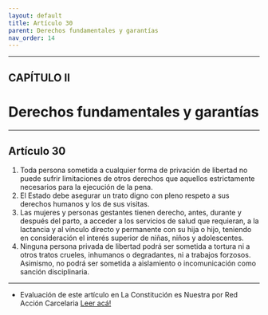 ```yaml
---
layout: default
title: Artículo 30
parent: Derechos fundamentales y garantías
nav_order: 14
---
```


---

## CAPÍTULO II
# Derechos fundamentales y garantías

---

## Artículo 30

1. Toda persona sometida a cualquier forma de privación de libertad no puede sufrir limitaciones de otros derechos que aquellos estrictamente necesarios para la ejecución de la pena.
2. El Estado debe asegurar un trato digno con pleno respeto a sus derechos humanos y los de sus visitas.
3. Las mujeres y personas gestantes tienen derecho, antes, durante y después del parto, a acceder a los servicios de salud que requieran, a la lactancia y al vínculo directo y permanente con su hija o hijo, teniendo en consideración el interés superior de niñas, niños y adolescentes.
4. Ninguna persona privada de libertad podrá ser sometida a tortura ni a otros tratos crueles, inhumanos o degradantes, ni a trabajos forzosos. Asimismo, no podrá ser sometida a aislamiento o incomunicación como sanción disciplinaria.

---
- Evaluación de este artículo en La Constitución es Nuestra por Red Acción Carcelaria
<a target="_blank" href="https://laconstitucionesnuestra.cl/evaluaciones/verevaluaciones/77">Leer acá!</a>
